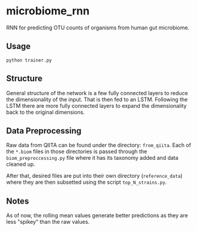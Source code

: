 # microbiome_rnn
RNN for predicting OTU counts of organisms from human gut microbiome.

## Usage
`python trainer.py`

## Structure
General structure of the network is a few fully connected layers to reduce the dimensionality of the input. That is then fed to an LSTM. Following the LSTM there are more fully connected layers to expand the dimensionality back to the original dimensions.

## Data Preprocessing
Raw data from QIITA can be found under the directory: `from_qiita`.
Each of the `*.biom` files in those directories is passed through the `biom_preproccessing.py` file where it has its taxonomy added and data cleaned up.

After that, desired files are put into their own directory (`reference_data`) where they are then subsetted using the script `top_N_strains.py`.

## Notes
As of now, the rolling mean values generate better predictions as they are less "spikey" than the raw values.
